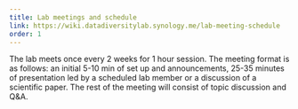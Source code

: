 ```yaml
---
title: Lab meetings and schedule
link: https://wiki.datadiversitylab.synology.me/lab-meeting-schedule
order: 1
---
```

The lab meets once every 2 weeks for 1 hour session. The meeting format is as follows: an initial 5-10 min of set up and announcements, 25-35 minutes of presentation led by a scheduled lab member or a discussion of a scientific paper. The rest of the meeting will consist of topic discussion and Q&A.
